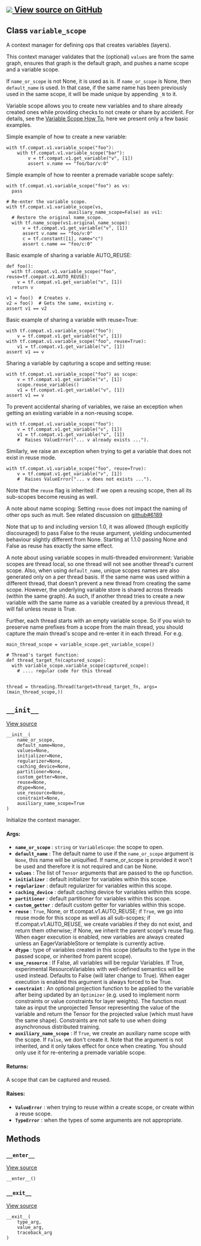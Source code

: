 [ ![](https://tensorflow.google.cn/images/GitHub-Mark-32px.png) View source on
GitHub
](https://github.com/tensorflow/tensorflow/blob/r2.0/tensorflow/python/ops/variable_scope.py#L1982-L2365)  
---  
  
## Class `variable_scope`

A context manager for defining ops that creates variables (layers).

This context manager validates that the (optional) `values` are from the same
graph, ensures that graph is the default graph, and pushes a name scope and a
variable scope.

If `name_or_scope` is not None, it is used as is. If `name_or_scope` is None,
then `default_name` is used. In that case, if the same name has been
previously used in the same scope, it will be made unique by appending `_N` to
it.

Variable scope allows you to create new variables and to share already created
ones while providing checks to not create or share by accident. For details,
see the [Variable Scope How To](https://tensorflow.org/guide/variables), here
we present only a few basic examples.

Simple example of how to create a new variable:

    
    
    with tf.compat.v1.variable_scope("foo"):
        with tf.compat.v1.variable_scope("bar"):
            v = tf.compat.v1.get_variable("v", [1])
            assert v.name == "foo/bar/v:0"
    

Simple example of how to reenter a premade variable scope safely:

    
    
    with tf.compat.v1.variable_scope("foo") as vs:
      pass
    
    # Re-enter the variable scope.
    with tf.compat.v1.variable_scope(vs,
                           auxiliary_name_scope=False) as vs1:
      # Restore the original name_scope.
      with tf.name_scope(vs1.original_name_scope):
          v = tf.compat.v1.get_variable("v", [1])
          assert v.name == "foo/v:0"
          c = tf.constant([1], name="c")
          assert c.name == "foo/c:0"
    

Basic example of sharing a variable AUTO_REUSE:

    
    
    def foo():
      with tf.compat.v1.variable_scope("foo", reuse=tf.compat.v1.AUTO_REUSE):
        v = tf.compat.v1.get_variable("v", [1])
      return v
    
    v1 = foo()  # Creates v.
    v2 = foo()  # Gets the same, existing v.
    assert v1 == v2
    

Basic example of sharing a variable with reuse=True:

    
    
    with tf.compat.v1.variable_scope("foo"):
        v = tf.compat.v1.get_variable("v", [1])
    with tf.compat.v1.variable_scope("foo", reuse=True):
        v1 = tf.compat.v1.get_variable("v", [1])
    assert v1 == v
    

Sharing a variable by capturing a scope and setting reuse:

    
    
    with tf.compat.v1.variable_scope("foo") as scope:
        v = tf.compat.v1.get_variable("v", [1])
        scope.reuse_variables()
        v1 = tf.compat.v1.get_variable("v", [1])
    assert v1 == v
    

To prevent accidental sharing of variables, we raise an exception when getting
an existing variable in a non-reusing scope.

    
    
    with tf.compat.v1.variable_scope("foo"):
        v = tf.compat.v1.get_variable("v", [1])
        v1 = tf.compat.v1.get_variable("v", [1])
        #  Raises ValueError("... v already exists ...").
    

Similarly, we raise an exception when trying to get a variable that does not
exist in reuse mode.

    
    
    with tf.compat.v1.variable_scope("foo", reuse=True):
        v = tf.compat.v1.get_variable("v", [1])
        #  Raises ValueError("... v does not exists ...").
    

Note that the `reuse` flag is inherited: if we open a reusing scope, then all
its sub-scopes become reusing as well.

A note about name scoping: Setting `reuse` does not impact the naming of other
ops such as mult. See related discussion on
[github#6189](https://github.com/tensorflow/tensorflow/issues/6189)

Note that up to and including version 1.0, it was allowed (though explicitly
discouraged) to pass False to the reuse argument, yielding undocumented
behaviour slightly different from None. Starting at 1.1.0 passing None and
False as reuse has exactly the same effect.

A note about using variable scopes in multi-threaded environment: Variable
scopes are thread local, so one thread will not see another thread's current
scope. Also, when using `default_name`, unique scopes names are also generated
only on a per thread basis. If the same name was used within a different
thread, that doesn't prevent a new thread from creating the same scope.
However, the underlying variable store is shared across threads (within the
same graph). As such, if another thread tries to create a new variable with
the same name as a variable created by a previous thread, it will fail unless
reuse is True.

Further, each thread starts with an empty variable scope. So if you wish to
preserve name prefixes from a scope from the main thread, you should capture
the main thread's scope and re-enter it in each thread. For e.g.

    
    
    main_thread_scope = variable_scope.get_variable_scope()
    
    # Thread's target function:
    def thread_target_fn(captured_scope):
      with variable_scope.variable_scope(captured_scope):
        # .... regular code for this thread
    
    
    thread = threading.Thread(target=thread_target_fn, args=(main_thread_scope,))
    

## `__init__`

[View
source](https://github.com/tensorflow/tensorflow/blob/r2.0/tensorflow/python/ops/variable_scope.py#L2116-L2206)

    
    
    __init__(
        name_or_scope,
        default_name=None,
        values=None,
        initializer=None,
        regularizer=None,
        caching_device=None,
        partitioner=None,
        custom_getter=None,
        reuse=None,
        dtype=None,
        use_resource=None,
        constraint=None,
        auxiliary_name_scope=True
    )
    

Initialize the context manager.

#### Args:

  * **`name_or_scope`** : `string` or `VariableScope`: the scope to open.
  * **`default_name`** : The default name to use if the `name_or_scope` argument is `None`, this name will be uniquified. If name_or_scope is provided it won't be used and therefore it is not required and can be None.
  * **`values`** : The list of `Tensor` arguments that are passed to the op function.
  * **`initializer`** : default initializer for variables within this scope.
  * **`regularizer`** : default regularizer for variables within this scope.
  * **`caching_device`** : default caching device for variables within this scope.
  * **`partitioner`** : default partitioner for variables within this scope.
  * **`custom_getter`** : default custom getter for variables within this scope.
  * **`reuse`** : `True`, None, or tf.compat.v1.AUTO_REUSE; if `True`, we go into reuse mode for this scope as well as all sub-scopes; if tf.compat.v1.AUTO_REUSE, we create variables if they do not exist, and return them otherwise; if None, we inherit the parent scope's reuse flag. When eager execution is enabled, new variables are always created unless an EagerVariableStore or template is currently active.
  * **`dtype`** : type of variables created in this scope (defaults to the type in the passed scope, or inherited from parent scope).
  * **`use_resource`** : If False, all variables will be regular Variables. If True, experimental ResourceVariables with well-defined semantics will be used instead. Defaults to False (will later change to True). When eager execution is enabled this argument is always forced to be True.
  * **`constraint`** : An optional projection function to be applied to the variable after being updated by an `Optimizer` (e.g. used to implement norm constraints or value constraints for layer weights). The function must take as input the unprojected Tensor representing the value of the variable and return the Tensor for the projected value (which must have the same shape). Constraints are not safe to use when doing asynchronous distributed training.
  * **`auxiliary_name_scope`** : If `True`, we create an auxiliary name scope with the scope. If `False`, we don't create it. Note that the argument is not inherited, and it only takes effect for once when creating. You should only use it for re-entering a premade variable scope.

#### Returns:

A scope that can be captured and reused.

#### Raises:

  * **`ValueError`** : when trying to reuse within a create scope, or create within a reuse scope.
  * **`TypeError`** : when the types of some arguments are not appropriate.

## Methods

### `__enter__`

[View
source](https://github.com/tensorflow/tensorflow/blob/r2.0/tensorflow/python/ops/variable_scope.py#L2208-L2232)

    
    
    __enter__()
    

### `__exit__`

[View
source](https://github.com/tensorflow/tensorflow/blob/r2.0/tensorflow/python/ops/variable_scope.py#L2353-L2365)

    
    
    __exit__(
        type_arg,
        value_arg,
        traceback_arg
    )
    

